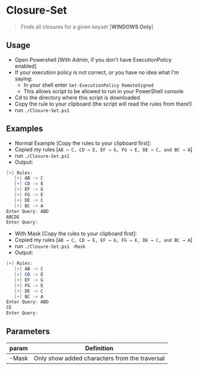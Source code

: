 # Closure-Set
> Finds all closures for a given keyset [**WINDOWS Only**]

## Usage
>
- Open Powershell [With Admin, if you don't have ExecutionPolicy enabled]
- If your execution policy is not correct, or you have no idea what I'm saying:
  - In your shell enter `Set-ExecutionPolicy RemoteSigned`
  - This allows script to be allowed to run in your PowerShell console
- Cd to the directory where this script is downloaded
- Copy the rule to your clipboard (the script will read the rules from there!)
- run `./Closure-Set.ps1`

## Examples
>
- Normal Example [Copy the rules to your clipboard first]:
 - Copied my rules [`AB → C, CD → E, EF → G, FG → E, DE → C, and BC → A`]
 - run `./Closure-Set.ps1`
 - Output:
 ```powershell
 [+] Rules:
    [+] AB -> C
    [+] CD -> E
    [+] EF -> G
    [+] FG -> E
    [+] DE -> C
    [+] BC -> A
Enter Query: ABD
ABCDE
Enter Query: 
 ```
- With Mask [Copy the rules to your clipboard first]:
 - Copied my rules [`AB → C, CD → E, EF → G, FG → E, DE → C, and BC → A`]
 - run `./Closure-Set.ps1 -Mask`
 - Output:
 ```powershell
 [+] Rules:
    [+] AB -> C
    [+] CD -> E
    [+] EF -> G
    [+] FG -> E
    [+] DE -> C
    [+] BC -> A
Enter Query: ABD
CE
Enter Query: 
 ```

## Parameters
> 
param | Definition
----- | ----------
-Mask | Only show added characters from the traversal
